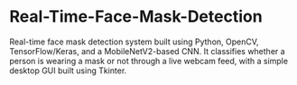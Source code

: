 # Real-Time-Face-Mask-Detection
Real-time face mask detection system built using Python, OpenCV, TensorFlow/Keras, and a MobileNetV2-based CNN. It classifies whether a person is wearing a mask or not through a live webcam feed, with a simple desktop GUI built using Tkinter.
